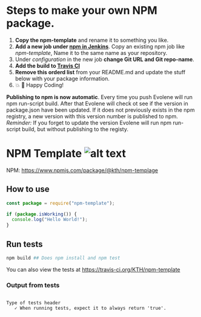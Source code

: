 # Steps to make your own NPM package.

1. **Copy the npm-template** and rename it to something you like.
2. **Add a new job under [npm in Jenkins](https://build.sys.kth.se/view/npm/)**. Copy an existing npm job like _npm-template_, Name it to the same name as your repository.
3. Under _configuration_ in the new job **change Git URL and Git repo-name**.
4. **Add the build to [Travis CI](https://travis-ci.org/organizations/KTH/repositories)**
5. **Remove this orderd list** from your README.md and update the stuff below with your package information.
6. 💥 🎉 Happy Coding!

**Publishing to npm is now automatic**. Every time you push Evolene will run npm run-script build. After that Evolene will check ot see if the version in package.json have been updated. If it does not previously exists in the npm registry, a new version with this version number is published to npm.
*Reminder:* If you forget to update the version Evolene will run npm run-script build, but without publishing to the registy.


# NPM Template ![alt text](https://api.travis-ci.org/KTH/npm-template.svg?branch=master)

NPM: https://www.npmjs.com/package/@kth/npm-templage

## How to use

```javascript
const package = require("npm-template");

if (package.isWorking()) {
  console.log("Hello World!");
}
```

## Run tests

```bash
npm build ## Does npm install and npm test
```

You can also view the tests at https://travis-ci.org/KTH/npm-template

### Output from tests

```text

Type of tests header
   ✓ When running tests, expect it to always return 'true'.

```
